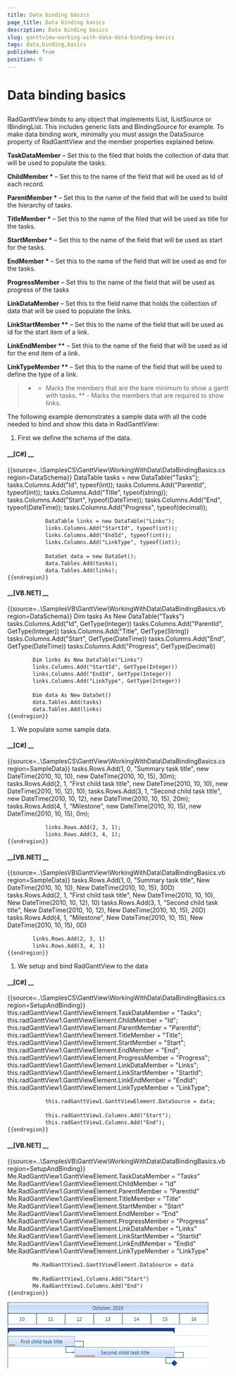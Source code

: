 ```yaml
---
title: Data binding basics
page_title: Data binding basics
description: Data binding basics
slug: ganttview-working-with-data-data-binding-basics
tags: data,binding,basics
published: True
position: 0
---
```


# Data binding basics



## 

RadGanttView binds to any object that implements IList, IListSource or IBindingList. This includes generic lists and BindingSource for example.
          To make data binding work, minimally you must assign the DataSource property of RadGanttView and the member properties explained below.
        

__TaskDataMember__ – Set this to the filed that holds the collection of data that will be used to populate the tasks.
        

__ChildMember *__ – Set this to the name of the field that will be used as Id of each record.
        

__ParentMember *__ – Set this to the name of the field that will be used to build the hierarchy of tasks.
        

__TitleMember *__ – Set this to the name of the filed that will be used as title for the tasks.
        

__StartMember *__ – Set this to the name of the field that will be used as start for the tasks.
        

__EndMember *__ – Set this to the name of the field that will be used as end for the tasks.
        

__ProgressMember__ – Set this to the name of the field that will be used as progress of the tasks
        

__LinkDataMember__ – Set this to the field name that holds the collection of data that will be used to populate the links.
        

__LinkStartMember **__ – Set this to the name of the field that will be used as id for the start item of a link.
        

__LinkEndMember **__ – Set this to the name of the field that will be used as id for the end item of a link.
        

__LinkTypeMember **__ – Set this to the name of the field that will be used to define the type of a link.
        

>* - Marks the members that are the bare minimum to show a gantt with tasks.
          ** - Marks the members that are required to show links.
          

The following example demonstrates a sample data with all the code needed to bind and show this data in RadGanttView:
        

1. First we define the schema of the data.
            

#### __[C#] __

{{source=..\SamplesCS\GanttView\WorkingWithData\DataBindingBasics.cs region=DataSchema}}
	            DataTable tasks = new DataTable("Tasks");
	            tasks.Columns.Add("Id", typeof(int));
	            tasks.Columns.Add("ParentId", typeof(int));
	            tasks.Columns.Add("Title", typeof(string));
	            tasks.Columns.Add("Start", typeof(DateTime));
	            tasks.Columns.Add("End", typeof(DateTime));
	            tasks.Columns.Add("Progress", typeof(decimal));
	
	            DataTable links = new DataTable("Links");
	            links.Columns.Add("StartId", typeof(int));
	            links.Columns.Add("EndId", typeof(int));
	            links.Columns.Add("LinkType", typeof(int));
	
	            DataSet data = new DataSet();
	            data.Tables.Add(tasks);
	            data.Tables.Add(links);
	{{endregion}}



#### __[VB.NET] __

{{source=..\SamplesVB\GanttView\WorkingWithData\DataBindingBasics.vb region=DataSchema}}
	        Dim tasks As New DataTable("Tasks")
	        tasks.Columns.Add("Id", GetType(Integer))
	        tasks.Columns.Add("ParentId", GetType(Integer))
	        tasks.Columns.Add("Title", GetType(String))
	        tasks.Columns.Add("Start", GetType(DateTime))
	        tasks.Columns.Add("End", GetType(DateTime))
	        tasks.Columns.Add("Progress", GetType(Decimal))
	
	        Dim links As New DataTable("Links")
	        links.Columns.Add("StartId", GetType(Integer))
	        links.Columns.Add("EndId", GetType(Integer))
	        links.Columns.Add("LinkType", GetType(Integer))
	
	        Dim data As New DataSet()
	        data.Tables.Add(tasks)
	        data.Tables.Add(links)
	{{endregion}}



1. We populate some sample data.
            

#### __[C#] __

{{source=..\SamplesCS\GanttView\WorkingWithData\DataBindingBasics.cs region=SampleData}}
	            tasks.Rows.Add(1, 0, "Summary task title", new DateTime(2010, 10, 10), new DateTime(2010, 10, 15), 30m);
	            tasks.Rows.Add(2, 1, "First child task title", new DateTime(2010, 10, 10), new DateTime(2010, 10, 12), 10);
	            tasks.Rows.Add(3, 1, "Second child task title", new DateTime(2010, 10, 12), new DateTime(2010, 10, 15), 20m);
	            tasks.Rows.Add(4, 1, "Milestone", new DateTime(2010, 10, 15), new DateTime(2010, 10, 15), 0m);
	
	            links.Rows.Add(2, 3, 1);
	            links.Rows.Add(3, 4, 1);
	{{endregion}}



#### __[VB.NET] __

{{source=..\SamplesVB\GanttView\WorkingWithData\DataBindingBasics.vb region=SampleData}}
	        tasks.Rows.Add(1, 0, "Summary task title", New DateTime(2010, 10, 10), New DateTime(2010, 10, 15), 30D)
	        tasks.Rows.Add(2, 1, "First child task title", New DateTime(2010, 10, 10), New DateTime(2010, 10, 12), 10)
	        tasks.Rows.Add(3, 1, "Second child task title", New DateTime(2010, 10, 12), New DateTime(2010, 10, 15), 20D)
	        tasks.Rows.Add(4, 1, "Milestone", New DateTime(2010, 10, 15), New DateTime(2010, 10, 15), 0D)
	
	        links.Rows.Add(2, 3, 1)
	        links.Rows.Add(3, 4, 1)
	{{endregion}}



1. We setup and bind RadGanttView to the data
            

#### __[C#] __

{{source=..\SamplesCS\GanttView\WorkingWithData\DataBindingBasics.cs region=SetupAndBinding}}
	            this.radGanttView1.GanttViewElement.TaskDataMember = "Tasks";
	            this.radGanttView1.GanttViewElement.ChildMember = "Id";
	            this.radGanttView1.GanttViewElement.ParentMember = "ParentId";
	            this.radGanttView1.GanttViewElement.TitleMember = "Title";
	            this.radGanttView1.GanttViewElement.StartMember = "Start";
	            this.radGanttView1.GanttViewElement.EndMember = "End";
	            this.radGanttView1.GanttViewElement.ProgressMember = "Progress";
	            this.radGanttView1.GanttViewElement.LinkDataMember = "Links";
	            this.radGanttView1.GanttViewElement.LinkStartMember = "StartId";
	            this.radGanttView1.GanttViewElement.LinkEndMember = "EndId";
	            this.radGanttView1.GanttViewElement.LinkTypeMember = "LinkType";
	
	            this.radGanttView1.GanttViewElement.DataSource = data;
	
	            this.radGanttView1.Columns.Add("Start");
	            this.radGanttView1.Columns.Add("End");
	{{endregion}}



#### __[VB.NET] __

{{source=..\SamplesVB\GanttView\WorkingWithData\DataBindingBasics.vb region=SetupAndBinding}}
	        Me.RadGanttView1.GanttViewElement.TaskDataMember = "Tasks"
	        Me.RadGanttView1.GanttViewElement.ChildMember = "Id"
	        Me.RadGanttView1.GanttViewElement.ParentMember = "ParentId"
	        Me.RadGanttView1.GanttViewElement.TitleMember = "Title"
	        Me.RadGanttView1.GanttViewElement.StartMember = "Start"
	        Me.RadGanttView1.GanttViewElement.EndMember = "End"
	        Me.RadGanttView1.GanttViewElement.ProgressMember = "Progress"
	        Me.RadGanttView1.GanttViewElement.LinkDataMember = "Links"
	        Me.RadGanttView1.GanttViewElement.LinkStartMember = "StartId"
	        Me.RadGanttView1.GanttViewElement.LinkEndMember = "EndId"
	        Me.RadGanttView1.GanttViewElement.LinkTypeMember = "LinkType"
	
	        Me.RadGanttView1.GanttViewElement.DataSource = data
	
	        Me.RadGanttView1.Columns.Add("Start")
	        Me.RadGanttView1.Columns.Add("End")
	{{endregion}}

![ganttview-working-with-data-data-binding-basics 001](images/ganttview-working-with-data-data-binding-basics001.png)
